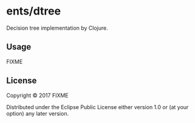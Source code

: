 # ents/dtree

Decision tree implementation by Clojure.

## Usage

FIXME

## License

Copyright © 2017 FIXME

Distributed under the Eclipse Public License either version 1.0 or (at
your option) any later version.
